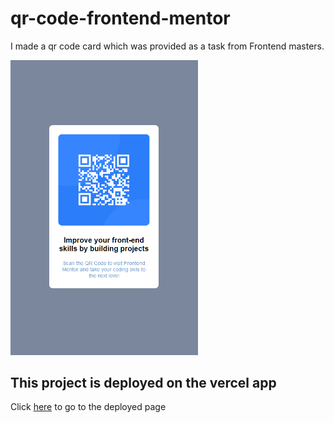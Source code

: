 # qr-code-frontend-mentor

I made a qr code card which was provided as a task from Frontend masters.

<img src = "https://github.com/saikatbishal/qr-code-frontend-mentor/blob/main/Page-Image.png" alt = "project image" style = "width : 300px"/>

## This project is deployed on the vercel app

Click [here](https://qr-code-frontend-mentor-ten.vercel.app/) to go to the deployed page

